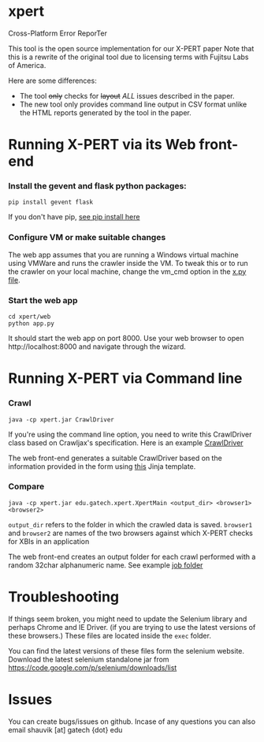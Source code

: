 xpert
=====

Cross-Platform Error ReporTer

This tool is the open source implementation for our X-PERT paper
Note that this is a rewrite of the original tool due to licensing terms with Fujitsu Labs of America. 

Here are some differences:
- The tool ~~only~~ checks for ~~layout~~ *ALL* issues described in the paper. 
- The new tool only provides command line output in CSV format unlike the HTML reports generated by the tool in the paper.


# Running X-PERT via its Web front-end

### Install the gevent and flask python packages: 
```
pip install gevent flask
```
If you don't have pip, [see pip install here](https://pip.pypa.io/en/latest/installing.html)

### Configure VM or make suitable changes
The web app assumes that you are running a Windows virtual machine using VMWare and runs the crawler inside the VM.
To tweak this or to run the crawler on your local machine, change the vm_cmd option in the [x.py file](https://github.com/gatech/xpert/blob/master/web/x.py).

### Start the web app
```
cd xpert/web
python app.py
```
It should start the web app on port 8000. Use your web browser to open http://localhost:8000 and navigate through the wizard.

# Running X-PERT via Command line

### Crawl
```
java -cp xpert.jar CrawlDriver
```
If you're using the command line option, you need to write this CrawlDriver class based on Crawljax's specification. 
Here is an example [CrawlDriver](https://github.com/gatech/xpert/blob/master/src/CrawlDriver.java)

The web front-end generates a suitable CrawlDriver based on the information provided in the form using  [this](https://github.com/gatech/xpert/blob/master/web/templates/CrawlDriver.java) Jinja template.

### Compare
```
java -cp xpert.jar edu.gatech.xpert.XpertMain <output_dir> <browser1> <browser2>
```
`output_dir` refers to the folder in which the crawled data is saved.
`browser1` and `browser2` are names of the two browsers against which X-PERT checks for XBIs in an application

The web front-end creates an output folder for each crawl performed with a random 32char alphanumeric name. 
See example [job folder](https://github.com/gatech/xpert/tree/master/web/out/e45d25ed84ea454ea3f8b0c56fe251ca)


# Troubleshooting

If things seem broken, you might need to update the Selenium library and perhaps Chrome and IE Driver.
(if you are trying to use the latest versions of these browsers.)
These files are located inside the `exec` folder.

You can find the latest versions of these files form the selenium website. Download the latest selenium standalone jar from https://code.google.com/p/selenium/downloads/list

# Issues
You can create bugs/issues on github.
Incase of any questions you can also email shauvik [at] gatech {dot} edu
